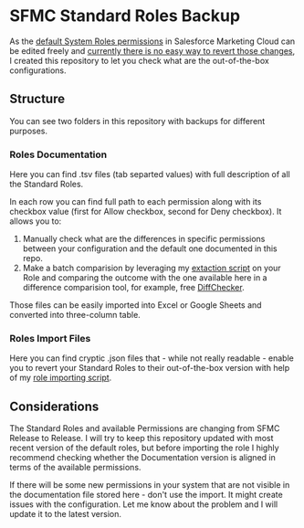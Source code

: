 # SFMC Standard Roles Backup

As the [default System Roles permissions](https://mateuszdabrowski.pl/docs/config/sfmc-config-permissions/) in Salesforce Marketing Cloud can be edited freely and [currently there is no easy way to revert those changes](https://ideas.salesforce.com/s/idea/a0B8W00000KSOTSUA5/), I created this repository to let you check what are the out-of-the-box configurations.

## Structure

You can see two folders in this repository with backups for different purposes.

### Roles Documentation

Here you can find .tsv files (tab separted values) with full description of all the Standard Roles.

In each row you can find full path to each permission along with its checkbox value (first for Allow checkbox, second for Deny checkbox). It allows you to:

1. Manually check what are the differences in specific permissions between your configuration and the default one documented in this repo.
2. Make a batch comparision by leveraging my [extaction script](https://mateuszdabrowski.pl/docs/js/js-snippet-export-import-document-sfmc-roles/#document-sfmc-roles) on your Role and comparing the outcome with the one available here in a difference comparision tool, for example, free [DiffChecker](https://www.diffchecker.com).

Those files can be easily imported into Excel or Google Sheets and converted into three-column table.

### Roles Import Files

Here you can find cryptic .json files that - while not really readable - enable you to revert your Standard Roles to their out-of-the-box version with help of my [role importing script](https://mateuszdabrowski.pl/docs/js/js-snippet-export-import-document-sfmc-roles/#importing-a-sfmc-role).

## Considerations

The Standard Roles and available Permissions are changing from SFMC Release to Release. I will try to keep this repository updated with most recent version of the default roles, but before importing the role I highly recommend checking whether the Documentation version is aligned in terms of the available permissions.

If there will be some new permissions in your system that are not visible in the documentation file stored here - don't use the import. It might create issues with the configuration. Let me know about the problem and I will update it to the latest version.
